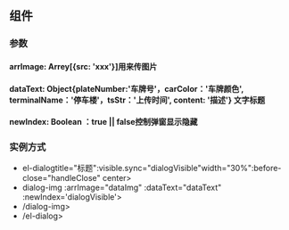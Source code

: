 ## 组件 
### 参数
#### arrImage: Arrey[{src: 'xxx'}]用来传图片
#### dataText: Object{plateNumber:'车牌号'，carColor：'车牌颜色', terminalName：'停车楼'，tsStr：'上传时间', content: '描述'} 文字标题
#### newIndex: Boolean ：true || false控制弹窗显示隐藏
### 实例方式
+ el-dialogtitle="标题":visible.sync="dialogVisible"width="30%":before-close="handleClose" center>
+ dialog-img :arrImage="dataImg" :dataText="dataText" :newIndex='dialogVisible'>
+ /dialog-img>
+ /el-dialog>
          